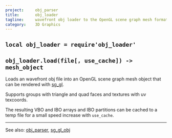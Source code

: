 ```yaml
---
project:     obj_parser
title:       obj_loader
tagline:     wavefront obj loader to the OpenGL scene graph mesh format
category:    3D Graphics
---
```


## `local obj_loader = require'obj_loader'`

## `obj_loader.load(file[, use_cache]) -> mesh_object`

Loads an wavefront obj file into an OpenGL scene graph mesh object that can be rendered with [sg_gl](sg_gl.html).

Supports groups with triangle and quad faces and textures with uv texcoords.

The resulting VBO and IBO arrays and IBO partitions can be cached to a temp file
for a small speed increase with `use_cache`.

----
See also: [obj_parser](obj_parser.html), [sg_gl_obj](sg_gl_obj.html)

